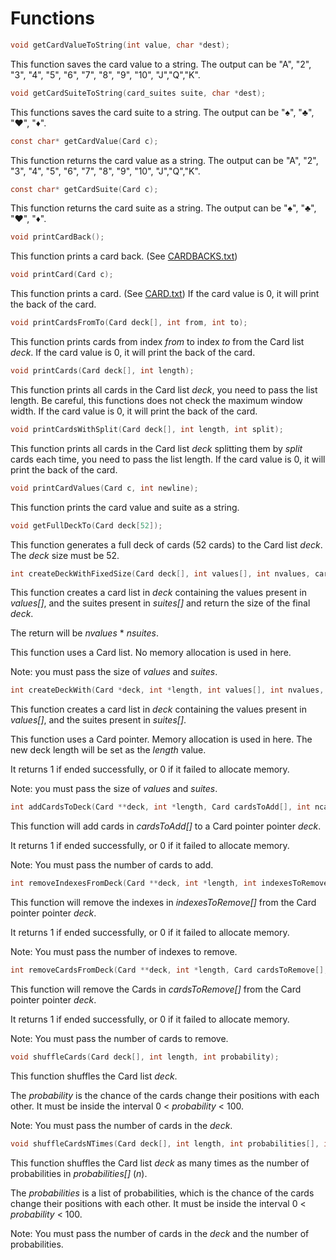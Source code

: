 # Functions

```C
void getCardValueToString(int value, char *dest);
```
This function saves the card value to a string. The output can be "A", "2", "3", "4", "5", "6", "7", "8", "9", "10", "J","Q","K".



```C
void getCardSuiteToString(card_suites suite, char *dest);
```
This functions saves the card suite to a string. The output can be "♠", "♣", "♥", "♦".



```C
const char* getCardValue(Card c);
```
This function returns the card value as a string. The output can be "A", "2", "3", "4", "5", "6", "7", "8", "9", "10", "J","Q","K".



```C
const char* getCardSuite(Card c);
```
This function returns the card suite as a string.  The output can be "♠", "♣", "♥", "♦".



```C
void printCardBack();
```
This function prints a card back. (See [CARDBACKS.txt](CARDBACKS.txt))



```C
void printCard(Card c);
```
This function prints a card. (See [CARD.txt](CARD.txt))
If the card value is 0, it will print the back of the card.



```C
void printCardsFromTo(Card deck[], int from, int to);
```
This function prints cards from index *from* to index *to* from the Card list *deck*.
If the card value is 0, it will print the back of the card.



```C
void printCards(Card deck[], int length);
```
This function prints all cards in the Card list *deck*, you need to pass the list length. Be careful, this functions does not check the maximum window width.
If the card value is 0, it will print the back of the card.



```C
void printCardsWithSplit(Card deck[], int length, int split);
```
This function prints all cards in the Card list *deck* splitting them by *split* cards each time, you need to pass the list length.
If the card value is 0, it will print the back of the card.



```C
void printCardValues(Card c, int newline);
```
This function prints the card value and suite as a string.



```C
void getFullDeckTo(Card deck[52]);
```
This function generates a full deck of cards (52 cards) to the Card list *deck*. The *deck* size must be 52.



```C
int createDeckWithFixedSize(Card deck[], int values[], int nvalues, card_suites suites[], int nsuites);
```
This function creates a card list in *deck* containing the values present in *values[]*, and the suites present in *suites[]* and return the size of the final *deck*. 

The return will be *nvalues* * *nsuites*.

This function uses a Card list. No memory allocation is used in here.

Note: you must pass the size of *values* and *suites*. 



```C
int createDeckWith(Card *deck, int *length, int values[], int nvalues, card_suites suites[], int nsuites);
```
This function creates a card list in *deck* containing the values present in *values[]*, and the suites present in *suites[]*. 

This function uses a Card pointer. Memory allocation is used in here. The new deck length will be set as the *length* value.

It returns 1 if ended successfully, or 0 if it failed to allocate memory.

Note: you must pass the size of *values* and *suites*.



```C
int addCardsToDeck(Card **deck, int *length, Card cardsToAdd[], int ncards);
```
This function will add cards in *cardsToAdd[]* to a Card pointer pointer *deck*. 

It returns 1 if ended successfully, or 0 if it failed to allocate memory.

Note: You must pass the number of cards to add.



```C
int removeIndexesFromDeck(Card **deck, int *length, int indexesToRemove[], int nindexes);
```
This function will remove the indexes in *indexesToRemove[]* from the Card pointer pointer *deck*. 

It returns 1 if ended successfully, or 0 if it failed to allocate memory.

Note: You must pass the number of indexes to remove.



```C
int removeCardsFromDeck(Card **deck, int *length, Card cardsToRemove[], int ncards);
```
This function will remove the Cards in *cardsToRemove[]* from the Card pointer pointer *deck*. 

It returns 1 if ended successfully, or 0 if it failed to allocate memory.

Note: You must pass the number of cards to remove.



```C
void shuffleCards(Card deck[], int length, int probability);
```
This function shuffles the Card list *deck*. 

The *probability* is the chance of the cards change their positions with each other. It must be inside the interval 0 < *probability* < 100.

Note: You must pass the number of cards in the *deck*.



```C
void shuffleCardsNTimes(Card deck[], int length, int probabilities[], int n);
```

This function shuffles the Card list *deck* as many times as the number of probabilities in *probabilities[]* (*n*). 

The *probabilities* is a list of probabilities, which is the chance of the cards change their positions with each other. It must be inside the interval 0 < *probability* < 100.

Note: You must pass the number of cards in the *deck* and the number of probabilities.
